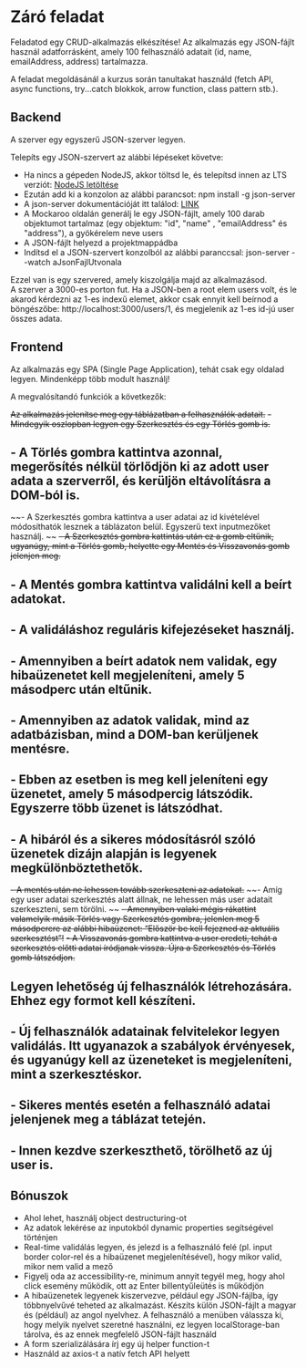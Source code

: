 # Záró feladat
Feladatod egy CRUD-alkalmazás elkészítése! Az alkalmazás egy JSON-fájlt használ adatforrásként, amely 100 felhasználó adatait (id, name, emailAddress, address) tartalmazza.

A feladat megoldásánál a kurzus során tanultakat használd (fetch API, async functions, try...catch blokkok, arrow function, class pattern stb.).

## Backend
A szerver egy egyszerű JSON-szerver legyen.   

Telepíts egy JSON-szervert az alábbi lépéseket követve:   
- Ha nincs a gépeden NodeJS, akkor töltsd le, és telepítsd innen az LTS verziót: [NodeJS letöltése](https://nodejs.org/en/)
- Ezután add ki a konzolon az alábbi parancsot: npm install -g json-server
- A json-server dokumentációját itt találod: [LINK](https://github.com/typicode/json-server)
- A Mockaroo oldalán generálj le egy JSON-fájlt, amely 100 darab objektumot tartalmaz (egy objektum: "id", "name" , "emailAddress" és "address"), a gyökérelem neve users
- A JSON-fájlt helyezd a projektmappádba
- Indítsd el a JSON-szervert konzolból az alábbi paranccsal: json-server --watch aJsonFajlUtvonala  

Ezzel van is egy szervered, amely kiszolgálja majd az alkalmazásod.   
A szerver a 3000-es porton fut. Ha a JSON-ben a root elem users volt, és le akarod kérdezni az 1-es indexű elemet, akkor csak ennyit kell beírnod a böngészőbe: http://localhost:3000/users/1, és megjelenik az 1-es id-jú user összes adata.

## Frontend
Az alkalmazás egy SPA (Single Page Application), tehát csak egy oldalad legyen. Mindenképp több modult használj!   

A megvalósítandó funkciók a következők:   

~~Az alkalmazás jelenítse meg egy táblázatban a felhasználók adatait.~~ 
~~- Mindegyik oszlopban legyen egy Szerkesztés és egy Törlés gomb is.~~
## - A Törlés gombra kattintva azonnal, megerősítés nélkül törlődjön ki az adott user adata a szerverről, és kerüljön eltávolításra a DOM-ból is.
~~- A Szerkesztés gombra kattintva a user adatai az id kivételével módosíthatók lesznek a táblázaton belül. Egyszerű text inputmezőket használj. ~~
~~- A Szerkesztés gombra kattintás után ez a gomb eltűnik, ugyanúgy, mint a Törlés gomb, helyette egy Mentés és Visszavonás gomb jelenjen meg.~~
## - A Mentés gombra kattintva validálni kell a beírt adatokat.
## - A validáláshoz reguláris kifejezéseket használj.
## - Amennyiben a beírt adatok nem validak, egy hibaüzenetet kell megjeleníteni, amely 5 másodperc után eltűnik.
## - Amennyiben az adatok validak, mind az adatbázisban, mind a DOM-ban kerüljenek mentésre. 
## - Ebben az esetben is meg kell jeleníteni egy üzenetet, amely 5 másodpercig látszódik. Egyszerre több üzenet is látszódhat.
## - A hibáról és a sikeres módosításról szóló üzenetek dizájn alapján is legyenek megkülönböztethetők. 
~~- A mentés után ne lehessen tovább szerkeszteni az adatokat.~~
~~- Amíg egy user adatai szerkesztés alatt állnak, ne lehessen más user adatait szerkeszteni, sem törölni. ~~
~~- Amennyiben valaki mégis rákattint valamelyik másik Törlés vagy Szerkesztés gombra, jelenlen meg 5 másodpercre az alábbi hibaüzenet: “Először be kell fejezned az aktuális szerkesztést”!~~
~~- A Visszavonás gombra kattintva a user eredeti, tehát a szerkesztés előtti adatai íródjanak vissza. Újra a Szerkesztés és Törlés gomb látszódjon.~~

## Legyen lehetőség új felhasználók létrehozására. Ehhez egy formot kell készíteni.
## - Új felhasználók adatainak felvitelekor legyen validálás. Itt ugyanazok a szabályok érvényesek, és ugyanúgy kell az üzeneteket is megjeleníteni, mint a szerkesztéskor.
## - Sikeres mentés esetén a felhasználó adatai jelenjenek meg a táblázat tetején. 
## - Innen kezdve szerkeszthető, törölhető az új user is.

## Bónuszok
- Ahol lehet, használj object destructuring-ot
- Az adatok lekérése az inputokból dynamic properties segítségével történjen
- Real-time validálás legyen, és jelezd is a felhasználó felé (pl. input border color-rel és a hibaüzenet megjelenítésével), hogy mikor valid, mikor nem valid a mező
- Figyelj oda az accessibility-re, minimum annyit tegyél meg, hogy ahol click esemény működik, ott az Enter billentyűleütés is működjön
- A hibaüzenetek legyenek kiszervezve, például egy JSON-fájlba, így többnyelvűvé teheted az alkalmazást. Készíts külön JSON-fájlt a magyar és (például) az angol nyelvhez. A felhasználó a menüben válassza ki, hogy melyik nyelvet szeretné használni, ez legyen localStorage-ban tárolva, és az ennek megfelelő JSON-fájlt használd
- A form szerializálására írj egy új helper function-t
- Használd az axios-t a natív fetch API helyett
